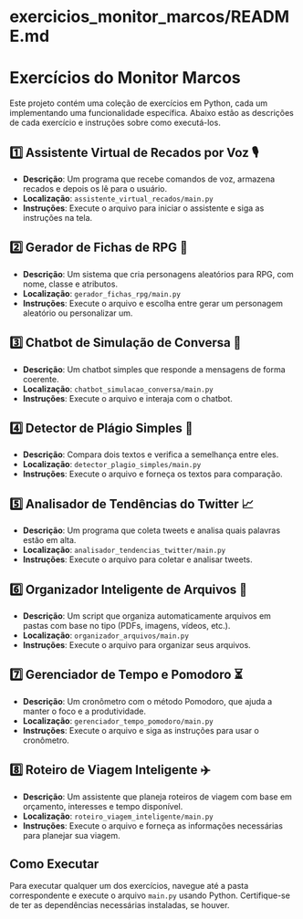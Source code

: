 # exercicios_monitor_marcos/README.md

# Exercícios do Monitor Marcos

Este projeto contém uma coleção de exercícios em Python, cada um implementando uma funcionalidade específica. Abaixo estão as descrições de cada exercício e instruções sobre como executá-los.

## 1️⃣ Assistente Virtual de Recados por Voz 🎙️
- **Descrição**: Um programa que recebe comandos de voz, armazena recados e depois os lê para o usuário.
- **Localização**: `assistente_virtual_recados/main.py`
- **Instruções**: Execute o arquivo para iniciar o assistente e siga as instruções na tela.

## 2️⃣ Gerador de Fichas de RPG 🎲
- **Descrição**: Um sistema que cria personagens aleatórios para RPG, com nome, classe e atributos.
- **Localização**: `gerador_fichas_rpg/main.py`
- **Instruções**: Execute o arquivo e escolha entre gerar um personagem aleatório ou personalizar um.

## 3️⃣ Chatbot de Simulação de Conversa 🤖
- **Descrição**: Um chatbot simples que responde a mensagens de forma coerente.
- **Localização**: `chatbot_simulacao_conversa/main.py`
- **Instruções**: Execute o arquivo e interaja com o chatbot.

## 4️⃣ Detector de Plágio Simples 📜
- **Descrição**: Compara dois textos e verifica a semelhança entre eles.
- **Localização**: `detector_plagio_simples/main.py`
- **Instruções**: Execute o arquivo e forneça os textos para comparação.

## 5️⃣ Analisador de Tendências do Twitter 📈
- **Descrição**: Um programa que coleta tweets e analisa quais palavras estão em alta.
- **Localização**: `analisador_tendencias_twitter/main.py`
- **Instruções**: Execute o arquivo para coletar e analisar tweets.

## 6️⃣ Organizador Inteligente de Arquivos 📂
- **Descrição**: Um script que organiza automaticamente arquivos em pastas com base no tipo (PDFs, imagens, vídeos, etc.).
- **Localização**: `organizador_arquivos/main.py`
- **Instruções**: Execute o arquivo para organizar seus arquivos.

## 7️⃣ Gerenciador de Tempo e Pomodoro ⏳
- **Descrição**: Um cronômetro com o método Pomodoro, que ajuda a manter o foco e a produtividade.
- **Localização**: `gerenciador_tempo_pomodoro/main.py`
- **Instruções**: Execute o arquivo e siga as instruções para usar o cronômetro.

## 8️⃣ Roteiro de Viagem Inteligente ✈️
- **Descrição**: Um assistente que planeja roteiros de viagem com base em orçamento, interesses e tempo disponível.
- **Localização**: `roteiro_viagem_inteligente/main.py`
- **Instruções**: Execute o arquivo e forneça as informações necessárias para planejar sua viagem.

## Como Executar
Para executar qualquer um dos exercícios, navegue até a pasta correspondente e execute o arquivo `main.py` usando Python. Certifique-se de ter as dependências necessárias instaladas, se houver.